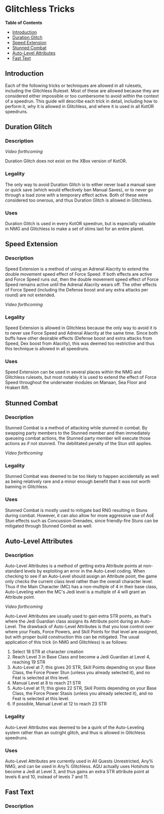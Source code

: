 # Glitchless Tricks

**Table of Contents**
- [Introduction](#introduction)
- [Duration Glitch](#duration-glitch)
- [Speed Extension](#speed-extension)
- [Stunned Combat](#stunned-combat)
- [Auto-Level Attributes](#auto-level-attributes)
- [Fast Text](#fast-text)

## Introduction

Each of the following tricks or techniques are allowed in all rulesets, including the Glitchless Ruleset.  Most of these are allowed because they are considered either impossible or too cumbersome to avoid within the context of a speedrun.  This guide will describe each trick in detail, including how to perform it, why it is allowed in Glitchless, and where it is used in all KotOR speedruns.

## Duration Glitch

### Description

*Video forthcoming*

Duration Glitch does not exist on the XBox version of KotOR.

### Legality

The only way to avoid Duration Glitch is to either never load a manual save or quick save (which would effectively ban Manual Saves), or to never go through a load zone with a temporary effect active.  Both of these were considered too onerous, and thus Duration Glitch is allowed in Glitchless.

### Uses

Duration Glitch is used in every KotOR speedrun, but is especially valuable in NMG and Glitchless to make a set of stims last for an entire planet.

## Speed Extension

### Description

Speed Extension is a method of using an Adrenal Alacrity to extend the double movement speed effect of Force Speed.  If both effects are active and Force Speed runs out, then the double movement speed effect of Force Speed remains active until the Adrenal Alacrity wears off.  The other effects of Force Speed (including the Defense boost and any extra attacks per round) are not extended.

*Video forthcoming*

### Legality

Speed Extension is allowed in Glitchless because the only way to avoid it is to never use Force Speed and Adrenal Alacrity at the same time.  Since both buffs have other desirable effects (Defense boost and extra attacks from Speed, Dex boost from Alacrity), this was deemed too restrictive and thus this technique is allowed in all speedruns.

### Uses

Speed Extension can be used in several places within the NMG and Glitchless rulesets, but most notably it is used to extend the effect of Force Speed throughout the underwater modules on Manaan, Sea Floor and Hrakert Rift.

## Stunned Combat

### Description

Stunned Combat is a method of attacking while stunned in combat.  By swapping party members to the Stunned member and then immediately queueing combat actions, the Stunned party member will execute those actions as if not stunned.  The debilitated penalty of the Stun still applies.

*Video forthcoming*

### Legality

Stunned Combat was deemed to be too likely to happen accidentally as well as being relatively rare and a minor enough benefit that it was not worth banning in Glitchless.

### Uses

Stunned Combat is mostly used to mitigate bad RNG resulting in Stuns during combat.  However, it can also allow for more aggressive use of AoE Stun effects such as Concussion Grenades, since friendly-fire Stuns can be mitigated through Stunned Combat as well.

## Auto-Level Attributes

### Description

Auto-Level Attributes is a method of getting extra Attribute points at non-standard levels by exploiting an error in the Auto-Level coding.  When checking to see if an Auto-Level should assign an Attribute point, the game only checks the current class level rather than the overall character level.  Thus if the Main Character (MC) has a non-multiple of 4 in their base class, Auto-Leveling when the MC's Jedi level is a multiple of 4 will grant an Attribute point.

*Video forthcoming*

Auto-Level Attributes are usually used to gain extra STR points, as that's where the Jedi Guardian class assigns its Attribute point during an Auto-Level.  The drawback of Auto-Level Attributes is that you lose control over where your Feats, Force Powers, and Skill Points for that level are assigned, but with proper build construction this can be mitigated.  The usual application of this trick (in NMG and Glitchless) is as follows:

1. Select 18 STR at character creation
2. Reach Level 3 in Base Class and become a Jedi Guardian at Level 4, reaching 19 STR
3. Auto-Level at 7; this gives 20 STR, Skill Points depending on your Base Class, the Force Power Stun (unless you already selected it), and no Feat is selected at this level.
4. Manual Level at 8 to reach 21 STR
5. Auto-Level at 11; this gives 22 STR, Skill Points depending on your Base Class, the Force Power Stasis (unless you already selected it), and no Feat is selected at this level.
6. If possible, Manual Level at 12 to reach 23 STR

### Legality

Auto-Level Attributes was deemed to be a quirk of the Auto-Leveling system rather than an outright glitch, and thus is allowed in Glitchless speedruns.

### Uses

Auto-Level Attributes are currently used in All Quests Unrestricted, Any% NMG, and can be used in Any% Glitchless.  AQU actually uses Hotshots to become a Jedi at Level 3, and thus gains an extra STR attribute point at levels 6 and 10, instead of levels 7 and 11.

## Fast Text

### Description
